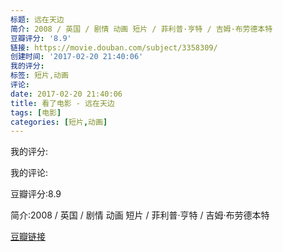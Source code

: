 ```yaml
---
标题: 远在天边
简介: 2008 / 英国 / 剧情 动画 短片 / 菲利普·亨特 / 吉姆·布劳德本特
豆瓣评分: '8.9'
链接: https://movie.douban.com/subject/3358309/
创建时间: '2017-02-20 21:40:06'
我的评分:
标签: 短片,动画
评论:
date: 2017-02-20 21:40:06
title: 看了电影 - 远在天边
tags: [电影]
categories: [短片,动画]
---
```


我的评分:

我的评论:

豆瓣评分:8.9

简介:2008 / 英国 / 剧情 动画 短片 / 菲利普·亨特 / 吉姆·布劳德本特

[豆瓣链接](https://movie.douban.com/subject/3358309/)

